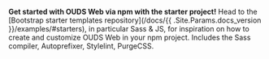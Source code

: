 **Get started with OUDS Web via npm with the starter project!**
Head to the [Bootstrap starter templates repository](/docs/{{ .Site.Params.docs_version }}/examples/#starters), in particular Sass & JS, for inspiration on how to create and customize OUDS Web in your npm project. Includes the Sass compiler, Autoprefixer, Stylelint, PurgeCSS.
